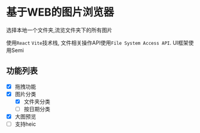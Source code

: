 # 基于WEB的图片浏览器

选择本地一个文件夹,流览文件夹下的所有图片

使用`React` `Vite`技术栈, 文件相关操作API使用`File System Access API`. UI框架使用Semi

## 功能列表

- [x] 拖拽功能
- [x] 图片分类
    - [x] 文件夹分类
    - [ ] 按日期分类
- [x] 大图预览
- [ ] 支持heic
